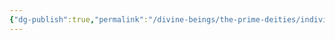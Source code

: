 ```yaml
---
{"dg-publish":true,"permalink":"/divine-beings/the-prime-deities/individual/helm/","dgHomeLink":true,"dgPassFrontmatter":false}
---
```

